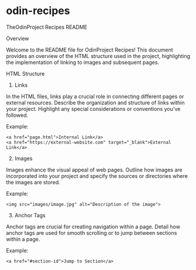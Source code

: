 # odin-recipes
TheOdinProject Recipes README

Overview

Welcome to the README file for OdinProject Recipes! This document provides an overview of the HTML structure used in the project, highlighting the implementation of linking to images and subsequent pages.

HTML Structure

1. Links

In the HTML files, links play a crucial role in connecting different pages or external resources. Describe the organization and structure of links within your project. Highlight any special considerations or conventions you've followed.

Example:
```
<a href="page.html">Internal Link</a>
<a href="https://external-website.com" target="_blank">External Link</a>
```

2. Images

Images enhance the visual appeal of web pages. Outline how images are incorporated into your project and specify the sources or directories where the images are stored.

Example:
```
<img src="images/image.jpg" alt="Description of the image">
```


3. Anchor Tags

Anchor tags are crucial for creating navigation within a page. Detail how anchor tags are used for smooth scrolling or to jump between sections within a page.

Example:
```
<a href="#section-id">Jump to Section</a>
```


